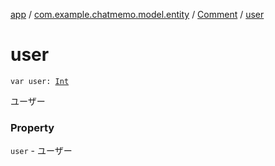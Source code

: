 [app](../../index.md) / [com.example.chatmemo.model.entity](../index.md) / [Comment](index.md) / [user](./user.md)

# user

`var user: `[`Int`](https://kotlinlang.org/api/latest/jvm/stdlib/kotlin/-int/index.html)

ユーザー

### Property

`user` - ユーザー